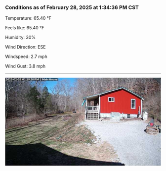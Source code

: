 ### Conditions as of February 28, 2025 at 1:34:36 PM CST 

Temperature: 65.40 &deg;F

Feels like: 65.40 &deg;F

Humidity: 30%

Wind Direction: ESE

Windspeed: 2.7 mph

Wind Gust: 3.8 mph

---

<img src="./images/latest.jpeg"/>

